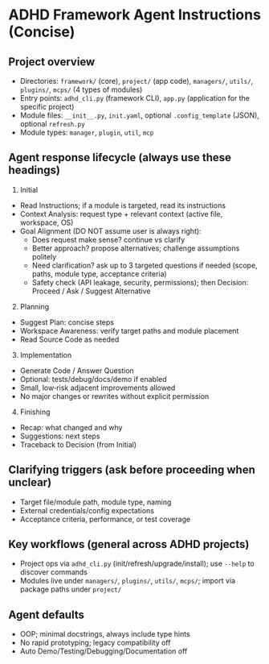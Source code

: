 # ADHD Framework Agent Instructions (Concise)

## Project overview
- Directories: `framework/` (core), `project/` (app code), `managers/`, `utils/`, `plugins/`, `mcps/` (4 types of modules)
- Entry points: `adhd_cli.py` (framework CLI), `app.py` (application for the specific project)
- Module files: `__init__.py`, `init.yaml`, optional `.config_template` (JSON), optional `refresh.py`
- Module types: `manager`, `plugin`, `util`, `mcp`

## Agent response lifecycle (always use these headings)
1) Initial
- Read Instructions; if a module is targeted, read its instructions
- Context Analysis: request type + relevant context (active file, workspace, OS)
- Goal Alignment (DO NOT assume user is always right):
  - Does request make sense? continue vs clarify
  - Better approach? propose alternatives; challenge assumptions politely
  - Need clarification? ask up to 3 targeted questions if needed (scope, paths, module type, acceptance criteria)
  - Safety check (API leakage, security, permissions); then Decision: Proceed / Ask / Suggest Alternative

2) Planning
- Suggest Plan: concise steps
- Workspace Awareness: verify target paths and module placement
- Read Source Code as needed

3) Implementation
- Generate Code / Answer Question
- Optional: tests/debug/docs/demo if enabled
- Small, low‑risk adjacent improvements allowed
- No major changes or rewrites without explicit permission

4) Finishing
- Recap: what changed and why
- Suggestions: next steps
- Traceback to Decision (from Initial)

## Clarifying triggers (ask before proceeding when unclear)
- Target file/module path, module type, naming
- External credentials/config expectations
- Acceptance criteria, performance, or test coverage

## Key workflows (general across ADHD projects)
- Project ops via `adhd_cli.py` (init/refresh/upgrade/install); use `--help` to discover commands
- Modules live under `managers/`, `plugins/`, `utils/`, `mcps/`; import via package paths under `project/`

## Agent defaults
- OOP; minimal docstrings, always include type hints
- No rapid prototyping; legacy compatibility off
- Auto Demo/Testing/Debugging/Documentation off
